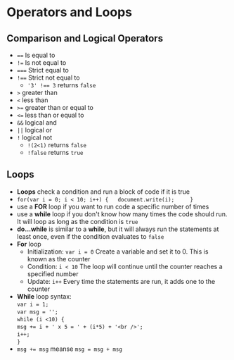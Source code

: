 # Operators and Loops

## Comparison and Logical Operators
* `==` Is equal to
* `!=` Is not equal to
* `===` Strict equal to
* `!==` Strict not equal to
  * `'3' !== 3` returns `false`
* `>` greater than
* `<` less than
* `>=` greater than or equal to
* `<=` less than or equal to
* `&&` logical and
* `||` logical or
* `!` logical not
  * `!(2<1)` returns `false` 
  * `!false` returns `true`

## Loops
* **Loops** check a condition and run a block of code if it is true
* `for(var i = 0; i < 10; i++) {  
    document.write(i);    
}`
* use a **FOR** loop if you want to run code a specific number of times
* use a **while** loop if you don't know how many times the code should run. It will loop as long as the condition is `true`
* **do...while** is similar to a **while**, but it will always run the statements at least once, even if the condition evaluates to `false`
* **For** loop
  * Initialization: `var i = 0` Create a variable and set it to 0. This is known as the counter
  * Condition: `i < 10` The loop will continue until the counter reaches a specified number
  * Update: `i++` Every time the statements are run, it adds one to the counter
* **While** loop syntax:  
`var i = 1;`   
`var msg = '';`   
`while (i <10) {`  
    `msg += i + ' x 5 = ' + (i*5) + '<br />';`  
    `i++;`  
`}`
* `msg += msg` meanse `msg = msg + msg`
